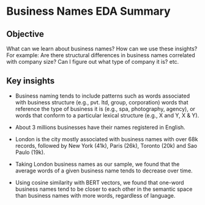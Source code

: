 # Business Names EDA Summary

## Objective
What can we learn about business names? How can we use these insights? For example: Are there structural differences in business names correlated with company size? Can
I figure out what type of company it is? etc.

## Key insights

* Business naming tends to include patterns such as words associated with business structure (e.g., pvt. ltd, group, corporation) words that reference the type of business it is (e.g., spa, photography, agency), or words that conform to a particular lexical structure (e.g., X and Y, X & Y).

* About 3 millions businesses have their names registered in English.

* London is the city mostly associated with business names with over 68k records, followed by New York (41k), Paris (26k), Toronto (20k) and Sao Paulo (19k).

* Taking London business names as our sample, we found that the average words of a given business name tends to decrease over time.

* Using cosine similarity with BERT vectors, we found that one-word business names tend to be closer to each other in the semantic space than business names with more words, regardless of language.
